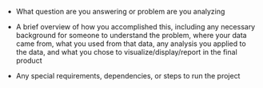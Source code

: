 


* What question are you answering or problem are you analyzing

* A brief overview of how you accomplished this, including any necessary background for someone to understand the problem, where your data came from, what you used from that data, any analysis you applied to the data, and what you chose to visualize/display/report in the final product

* Any special requirements, dependencies, or steps to run the project
